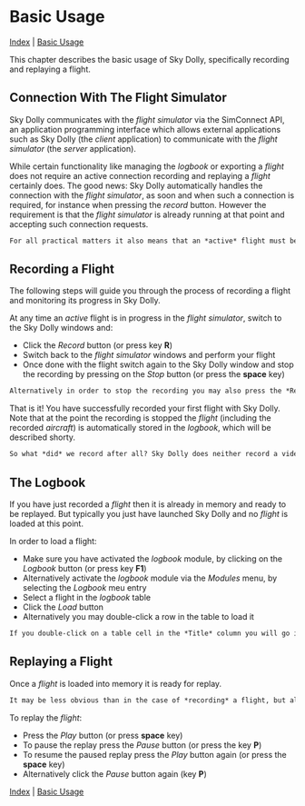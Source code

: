 # Basic Usage

[Index](index.md) \| [Basic Usage](basic.md)

This chapter describes the basic usage of Sky Dolly, specifically recording and replaying a flight.

## Connection With The Flight Simulator
Sky Dolly communicates with the *flight simulator* via the SimConnect API, an application programming interface which allows external applications such as Sky Dolly (the *client* application) to communicate with the *flight simulator* (the *server* application).

While certain functionality like managing the *logbook* or exporting a *flight* does not require an active connection recording and replaying a *flight* certainly does. The good news: Sky Dolly automatically handles the connection with the *flight simulator*, as soon and when such a connection is required, for instance when pressing the *record* button. However the requirement is that the *flight simulator* is already running at that point and accepting such connection requests.

```markdown
For all practical matters it also means that an *active* flight must be in progress. For MSFS 2020 this means that you have selected a departure on the world map, clicked the yellow "READY TO FLY" button and are essentially sitting in the cockpit, ready to start your engines or ready for take-off.
```

## Recording a Flight
The following steps will guide you through the process of recording a flight and monitoring its progress in Sky Dolly.

At any time an *active* flight is in progress in the *flight simulator*, switch to the Sky Dolly windows and:

- Click the *Record* button (or press key **R**)
- Switch back to the *flight simulator* windows and perform your flight
- Once done with the flight switch again to the Sky Dolly window and stop the recording by pressing on the *Stop* button (or press the **space** key)

```markdown
Alternatively in order to stop the recording you may also press the *Record* button again (or key **R**). The **ESC** key also stops any ongoing operation.
```

That is it! You have successfully recorded your first flight with Sky Dolly. Note that at the point the recording is stopped the *flight* (including the recorded *aircraft*) is automatically stored in the *logbook*, which will be described shorty.

```markdown
So what *did* we record after all? Sky Dolly does neither record a video stream, nor does it record audio from the *flight simulator*. Instead the most important aircraft state variables - the so-called *simulation variables* - such as position, velocity and engine state (e.g. the thrust lever position) are recorded. During replay those state variables are then sent back to the *flight simulator,* which then reconstructs the flight.
```

## The Logbook
If you have just recorded a *flight* then it is already in memory and ready to be replayed. But typically you just have launched Sky Dolly and no *flight* is loaded at this point.

In order to load a flight:

- Make sure you have activated the *logbook* module, by clicking on the *Logbook* button (or press key **F1**)
- Alternatively activate the *logbook* module via the *Modules* menu, by selecting the *Logbook* meu entry
- Select a flight in the *logbook* table
- Click the *Load* button
- Alternatively you may double-click a row in the table to load it

```markdown
If you double-click on a table cell in the *Title* column you will go into edit mode and you can change the title (e.g. "My first flight"). Double-clicking any other cell will load the corresponding *flight* into memory, for replay (or export, also refer to chapter [Import and Export](import-export.md)).
```

## Replaying a Flight
Once a *flight* is loaded into memory it is ready for replay.

```markdown
It may be less obvious than in the case of *recording* a flight, but also for replay an active flight must be present in the *flight simulator*. For MSFS 2020 that means that an aircraft has been selected, a location on the worldmap has been selected and the *READY TO FLY* button has been pressed, that is we are again sitting in the cockpit and either ready to start the enginess, for take-off or we are already airborne.
```

To replay the *flight*:

- Press the *Play* button (or press **space** key)
- To pause the replay press the *Pause* button (or press the key **P**)
- To resume the paused replay press the *Play* button again (or press the **space** key)
- Alternatively click the *Pause* button again (key **P**)


[Index](index.md) \| [Basic Usage](basic.md)
